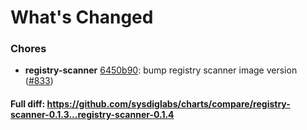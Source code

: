 # What's Changed

### Chores
- **registry-scanner** [6450b90](https://github.com/sysdiglabs/charts/commit/6450b9080f3de6b03c3c1b1eeabf0c7770063d73): bump registry scanner image version ([#833](https://github.com/sysdiglabs/charts/issues/833))

#### Full diff: https://github.com/sysdiglabs/charts/compare/registry-scanner-0.1.3...registry-scanner-0.1.4
